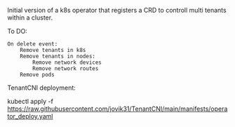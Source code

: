 Initial version of a k8s operator that registers a CRD to controll multi tenants within a cluster.


To DO:

    On delete event:
        Remove tenants in k8s
        Remove tenants in nodes:
            Remove network devices
            Remove network routes
        Remove pods 
    
      
TenantCNI deployment:

kubectl apply -f https://raw.githubusercontent.com/jovik31/TenantCNI/main/manifests/operator_deploy.yaml
